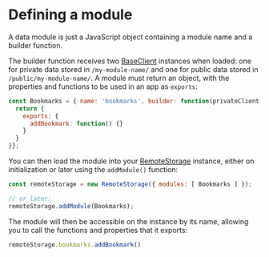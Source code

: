 # Defining a module

A data module is just a JavaScript object containing a module name and a
builder function.

The builder function receives two [BaseClient][2] instances when loaded: one
for private data stored in `/my-module-name/` and one for public data stored in
`/public/my-module-name/`. A module must return an object, with the properties
and functions to be used in an app as `exports`:

``` javascript
const Bookmarks = { name: 'bookmarks', builder: function(privateClient, publicClient) {
  return {
    exports: {
      addBookmark: function() {}
    }
  }
}};
```

You can then load the module into your [RemoteStorage][1] instance, either on
initialization or later using the `addModule()` function:

```js
const remoteStorage = new RemoteStorage({ modules: [ Bookmarks ] });

// or later:
remoteStorage.addModule(Bookmarks);
```

The module will then be accessible on the instance by its name, allowing
you to call the functions and properties that it exports:

```js
remoteStorage.bookmarks.addBookmark()
```

[1]: ../api/remotestorage/classes/RemoteStorage.html
[2]: ../api/baseclient/classes/BaseClient.html
